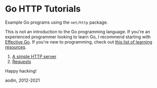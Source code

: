 Go HTTP Tutorials
====

Example Go programs using the `net/http` package.

This is not an introduction to the Go programming language. If you're an experienced programmer looking to learn Go, I recommend starting with [Effective Go](https://golang.org/doc/effective_go.html). If you're new to programming, check out [this list of learning resources](https://github.com/golang/go/wiki/Learn).

1. [A simple HTTP server](/01_handler/)
1. [Requests](/02_request/)


Happy hacking!

aodin, 2012-2021
